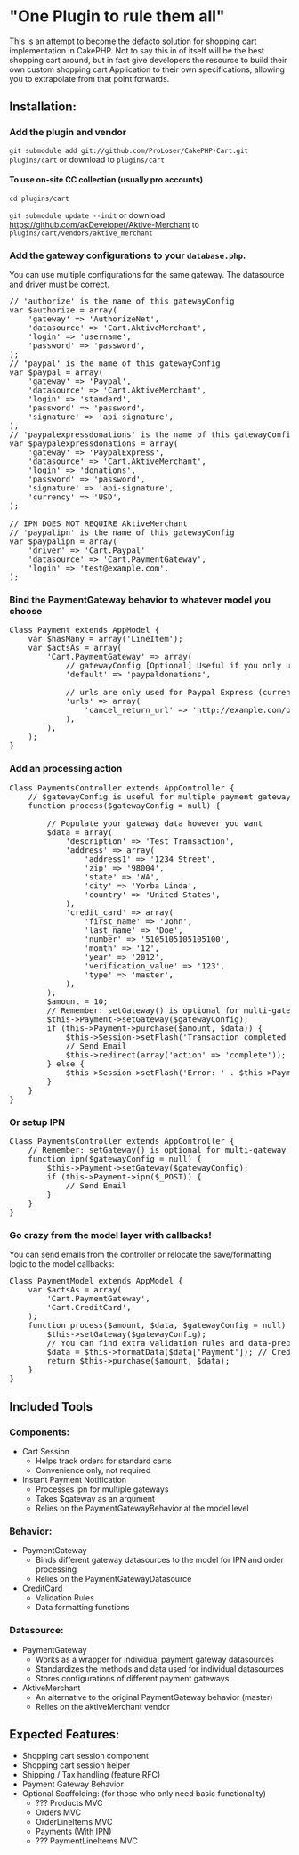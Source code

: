 # "One Plugin to rule them all"

This is an attempt to become the defacto solution for shopping cart 
implementation in CakePHP. Not to say this in of itself will be the 
best shopping cart around, but in fact give developers the resource
to build their own custom shopping cart Application to their own
specifications, allowing you to extrapolate from that point forwards.

 
## Installation:

### Add the plugin and vendor
<code>git submodule add git://github.com/ProLoser/CakePHP-Cart.git plugins/cart</code> or download to <code>plugins/cart</code>

#### To use on-site CC collection (usually pro accounts)

<code>cd plugins/cart</code>

<code>git submodule update --init</code> or download https://github.com/akDeveloper/Aktive-Merchant to <code>plugins/cart/vendors/aktive_merchant</code>

### Add the gateway configurations to your <code>database.php</code>. 
You can use multiple configurations for the same gateway. The datasource and driver must be correct.
<pre>
// 'authorize' is the name of this gatewayConfig
var $authorize = array(        
	'gateway' => 'AuthorizeNet',
	'datasource' => 'Cart.AktiveMerchant',
	'login' => 'username',        
	'password' => 'password',    
);
// 'paypal' is the name of this gatewayConfig
var $paypal = array(     
	'gateway' => 'Paypal',   
	'datasource' => 'Cart.AktiveMerchant',
	'login' => 'standard',        
	'password' => 'password',
	'signature' => 'api-signature',
);
// 'paypalexpressdonations' is the name of this gatewayConfig
var $paypalexpressdonations = array( 
	'gateway' => 'PaypalExpress',    
	'datasource' => 'Cart.AktiveMerchant',
	'login' => 'donations',   
	'password' => 'password',
	'signature' => 'api-signature', 
	'currency' => 'USD',
);

// IPN DOES NOT REQUIRE AktiveMerchant
// 'paypalipn' is the name of this gatewayConfig
var $paypalipn = array(
	'driver' => 'Cart.Paypal'
	'datasource' => 'Cart.PaymentGateway',
	'login' => 'test@example.com',
);
</pre>

### Bind the PaymentGateway behavior to whatever model you choose
<pre>
Class Payment extends AppModel {
	var $hasMany = array('LineItem');
	var $actsAs = array(
		'Cart.PaymentGateway' => array(
			// gatewayConfig [Optional] Useful if you only use 1 gateway
			'default' => 'paypaldonations', 
			
			// urls are only used for Paypal Express (currently) and you may choose to use setUrls() instead
			'urls' => array( 
				'cancel_return_url' => 'http://example.com/payments/cancel',
			),
		),
	);
}
</pre>

### Add an processing action
<pre>
Class PaymentsController extends AppController {
	// $gatewayConfig is useful for multiple payment gateways (paypal, paypalDonations, authorize, etc) but you can just use default instead too
	function process($gatewayConfig = null) {
		
		// Populate your gateway data however you want
		$data = array(
			'description' => 'Test Transaction',
			'address' => array(
				'address1' => '1234 Street',
				'zip' => '98004',
				'state' => 'WA',
				'city' => 'Yorba Linda',
				'country' => 'United States',
			),
			'credit_card' => array(
				'first_name' => 'John',
				'last_name' => 'Doe',
				'number' => '5105105105105100',
				'month' => '12',
				'year' => '2012',
				'verification_value' => '123',
				'type' => 'master',
			),
		);
		$amount = 10;
		// Remember: setGateway() is optional for multi-gateway support
		$this->Payment->setGateway($gatewayConfig);
		if (this->Payment->purchase($amount, $data)) { 
			$this->Session->setFlash('Transaction completed successfully!');
			// Send Email
			$this->redirect(array('action' => 'complete'));
		} else {
			$this->Session->setFlash('Error: ' . $this->Payment->error . '. Please try again.');
		}
	}
}
</pre>

### Or setup IPN
<pre>
Class PaymentsController extends AppController {
	// Remember: setGateway() is optional for multi-gateway support
	function ipn($gatewayConfig = null) {
		$this->Payment->setGateway($gatewayConfig);
		if (this->Payment->ipn($_POST)) { 
			// Send Email
		}
	}
}
</pre>

### Go crazy from the model layer with callbacks!
You can send emails from the controller or relocate the save/formatting logic to the model callbacks:
<pre>
Class PaymentModel extends AppModel {
	var $actsAs = array(
		'Cart.PaymentGateway',
		'Cart.CreditCard',
	);
	function process($amount, $data, $gatewayConfig = null) {
		$this->setGateway($gatewayConfig);
		// You can find extra validation rules and data-prep functions in the CreditCard Behavior
		$data = $this->formatData($data['Payment']); // CreditCardBehavior::formatData() moves address and cc fields into sub-arrays for you
		return $this->purchase($amount, $data);
	}
}
</pre>

## Included Tools

### Components:
 - Cart Session
	- Helps track orders for standard carts
	- Convenience only, not required
 - Instant Payment Notification
	- Processes ipn for multiple gateways
	- Takes $gateway as an argument
	- Relies on the PaymentGatewayBehavior at the model level
	
### Behavior:
 - PaymentGateway
	- Binds different gateway datasources to the model for IPN and order processing
	- Relies on the PaymentGatewayDatasource
 - CreditCard
	- Validation Rules
	- Data formatting functions
	
### Datasource:
 - PaymentGateway
	- Works as a wrapper for individual payment gateway datasources
	- Standardizes the methods and data used for individual datasources
	- Stores configurations of different payment gateways
 - AktiveMerchant
	- An alternative to the original PaymentGateway behavior (master)
	- Relies on the aktiveMerchant vendor

## Expected Features:
 - Shopping cart session component
 - Shopping cart session helper
 - Shipping / Tax handling (feature RFC)
 - Payment Gateway Behavior
 - Optional Scaffolding: (for those who only need basic functionality)
	- ??? Products MVC
	- Orders MVC
	- OrderLineItems MVC
	- Payments (With IPN)
	- ??? PaymentLineItems MVC